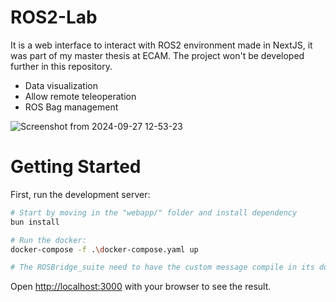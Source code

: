 # ROS2-Lab
It is a web interface to interact with ROS2 environment made in NextJS, it was part of my master thesis at ECAM.
The project won't be developed further in this repository.

- Data visualization
- Allow remote teleoperation
- ROS Bag management
  
![Screenshot from 2024-09-27 12-53-23](https://github.com/user-attachments/assets/d54f7adc-2abd-41f9-89d3-c0aad2ada99b)

# Getting Started

First, run the development server:

```bash
# Start by moving in the "webapp/" folder and install dependency
bun install

# Run the docker:
docker-compose -f .\docker-compose.yaml up

# The ROSBridge_suite need to have the custom message compile in its docker, you may need to edit its docker file (websocket)

```

Open [http://localhost:3000](http://localhost:3000) with your browser to see the result.
